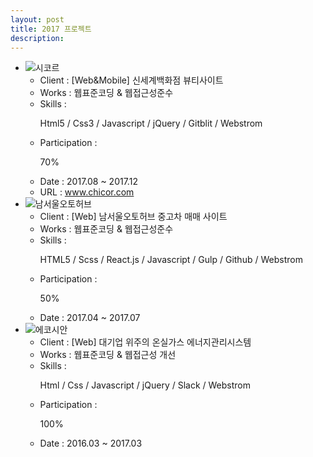 ```yaml
---
layout: post
title: 2017 프로젝트
description: 
---
```

 <ul class="projects-list">
  <li>
         <div class="img-box"><img src="assets/images/projects/img_pf21.jpg" alt="시코르" /></div>
         <ul class="txt_info">
             <li><span>Client : </span>[Web&Mobile] 신세계백화점 뷰티사이트</li>
             <li><span>Works : </span>웹표준코딩 &amp; 웹접근성준수</li>
             <li><span>Skills :</span> <p>Html5 / Css3 / Javascript / jQuery / Gitblit / Webstrom</p></li>
             <li><span>Participation : </span><p class="percent" style="width:70%">70%</p></li>
             <li><span>Date : </span>2017.08 ~ 2017.12</li>
             <li><span>URL : </span><a href="http://chicor.com" target="_blank">www.chicor.com</a></li>
         </ul>
     </li>
     <li>
         <div class="img-box"><img src="assets/images/projects/img_pf20.jpg" alt="남서울오토허브" /></div>
         <ul class="txt_info">
             <li><span>Client : </span>[Web] 남서울오토허브 중고차 매매 사이트</li>
             <li><span>Works : </span>웹표준코딩 &amp; 웹접근성준수</li>
             <li><span>Skills :</span> <p>HTML5 / Scss / React.js / Javascript / Gulp / Github / Webstrom</p></li>
             <li><span>Participation : </span><p class="percent" style="width:50%">50%</p></li>
             <li><span>Date : </span>2017.04 ~ 2017.07</li>
         </ul>
     </li>
     <li>
         <div class="img-box"><img src="assets/images/projects/img_pf19.jpg" alt="에코시안" /></div>
         <ul class="txt_info">
             <li><span>Client : </span>[Web] 대기업 위주의 온실가스 에너지관리시스템</li>
             <li><span>Works : </span>웹표준코딩 &amp; 웹접근성 개선</li>
             <li><span>Skills :</span> <p>Html / Css / Javascript / jQuery / Slack / Webstrom</p></li>
             <li><span>Participation : </span><p class="percent" style="width:100%">100%</p></li>
             <li><span>Date : </span>2016.03 ~ 2017.03</li>
         </ul>
     </li>
 </ul>
